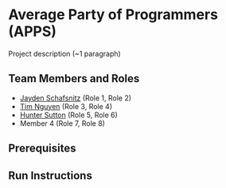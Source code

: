 # Average Party of Programmers (APPS)

Project description (~1 paragraph)

## Team Members and Roles

* [Jayden Schafsnitz](https://github.com/Schafsnj/CIS350-HW2-Schafsnitz.git) (Role 1, Role 2)
* [Tim Nguyen](https://github.com/nguytim4098/CIS350-HW2-Nguyen.git) (Role 3, Role 4)
* [Hunter Sutton](https://github.com/Hunter-36/CIS350-HW2-Sutton) (Role 5, Role 6)
* Member 4 (Role 7, Role 8)

## Prerequisites

## Run Instructions
